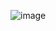 ![image](https://user-images.githubusercontent.com/86152385/155760999-d231aa2f-9b5d-4fa0-aca7-e193802fbbb1.png)

